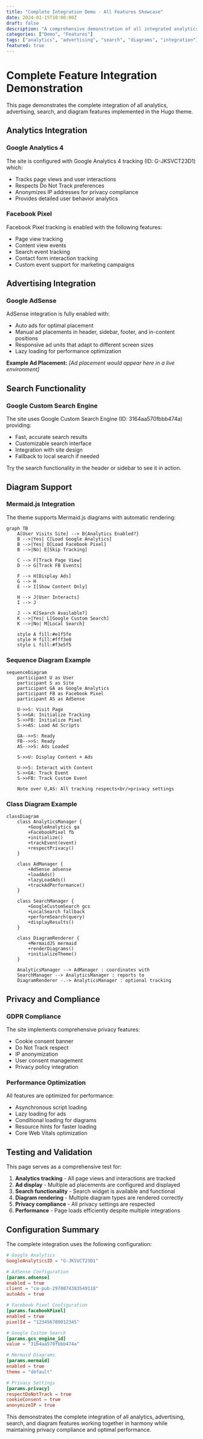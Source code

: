 ```yaml
---
title: "Complete Integration Demo - All Features Showcase"
date: 2024-01-15T10:00:00Z
draft: false
description: "A comprehensive demonstration of all integrated analytics, advertising, search, and diagram features in the Hugo theme."
categories: ["Demo", "Features"]
tags: ["analytics", "advertising", "search", "diagrams", "integration"]
featured: true
---
```


# Complete Feature Integration Demonstration

This page demonstrates the complete integration of all analytics, advertising, search, and diagram features implemented in the Hugo theme.

## Analytics Integration

### Google Analytics 4
The site is configured with Google Analytics 4 tracking (ID: G-JKSVCT23D1) which:
- Tracks page views and user interactions
- Respects Do Not Track preferences
- Anonymizes IP addresses for privacy compliance
- Provides detailed user behavior analytics

### Facebook Pixel
Facebook Pixel tracking is enabled with the following features:
- Page view tracking
- Content view events
- Search event tracking
- Contact form interaction tracking
- Custom event support for marketing campaigns

## Advertising Integration

### Google AdSense
AdSense integration is fully enabled with:
- Auto ads for optimal placement
- Manual ad placements in header, sidebar, footer, and in-content positions
- Responsive ad units that adapt to different screen sizes
- Lazy loading for performance optimization

**Example Ad Placement:**
*[Ad placement would appear here in a live environment]*

## Search Functionality

### Google Custom Search Engine
The site uses Google Custom Search Engine (ID: 3164aa570fbbb474a) providing:
- Fast, accurate search results
- Customizable search interface
- Integration with site design
- Fallback to local search if needed

Try the search functionality in the header or sidebar to see it in action.

## Diagram Support

### Mermaid.js Integration
The theme supports Mermaid.js diagrams with automatic rendering:

```mermaid
graph TB
    A[User Visits Site] --> B{Analytics Enabled?}
    B -->|Yes| C[Load Google Analytics]
    B -->|Yes| D[Load Facebook Pixel]
    B -->|No| E[Skip Tracking]
    
    C --> F[Track Page View]
    D --> G[Track FB Events]
    
    F --> H[Display Ads]
    G --> H
    E --> I[Show Content Only]
    
    H --> J[User Interacts]
    I --> J
    
    J --> K[Search Available?]
    K -->|Yes| L[Google Custom Search]
    K -->|No| M[Local Search]
    
    style A fill:#e1f5fe
    style H fill:#fff3e0
    style L fill:#f3e5f5
```

### Sequence Diagram Example
```mermaid
sequenceDiagram
    participant U as User
    participant S as Site
    participant GA as Google Analytics
    participant FB as Facebook Pixel
    participant AS as AdSense
    
    U->>S: Visit Page
    S->>GA: Initialize Tracking
    S->>FB: Initialize Pixel
    S->>AS: Load Ad Scripts
    
    GA-->>S: Ready
    FB-->>S: Ready
    AS-->>S: Ads Loaded
    
    S->>U: Display Content + Ads
    
    U->>S: Interact with Content
    S->>GA: Track Event
    S->>FB: Track Custom Event
    
    Note over U,AS: All tracking respects<br/>privacy settings
```

### Class Diagram Example
```mermaid
classDiagram
    class AnalyticsManager {
        +GoogleAnalytics ga
        +FacebookPixel fb
        +initialize()
        +trackEvent(event)
        +respectPrivacy()
    }
    
    class AdManager {
        +AdSense adsense
        +loadAds()
        +lazyLoadAds()
        +trackAdPerformance()
    }
    
    class SearchManager {
        +GoogleCustomSearch gcs
        +LocalSearch fallback
        +performSearch(query)
        +displayResults()
    }
    
    class DiagramRenderer {
        +MermaidJS mermaid
        +renderDiagrams()
        +initializeTheme()
    }
    
    AnalyticsManager --> AdManager : coordinates with
    SearchManager --> AnalyticsManager : reports to
    DiagramRenderer -.-> AnalyticsManager : optional tracking
```

## Privacy and Compliance

### GDPR Compliance
The site implements comprehensive privacy features:
- Cookie consent banner
- Do Not Track respect
- IP anonymization
- User consent management
- Privacy policy integration

### Performance Optimization
All features are optimized for performance:
- Asynchronous script loading
- Lazy loading for ads
- Conditional loading for diagrams
- Resource hints for faster loading
- Core Web Vitals optimization

## Testing and Validation

This page serves as a comprehensive test for:
1. **Analytics tracking** - All page views and interactions are tracked
2. **Ad display** - Multiple ad placements are configured and displayed
3. **Search functionality** - Search widget is available and functional
4. **Diagram rendering** - Multiple diagram types are rendered correctly
5. **Privacy compliance** - All privacy settings are respected
6. **Performance** - Page loads efficiently despite multiple integrations

## Configuration Summary

The complete integration uses the following configuration:

```toml
# Google Analytics
GoogleAnalyticsID = "G-JKSVCT23D1"

# AdSense Configuration
[params.adsense]
enabled = true
client = "ca-pub-2970874383549118"
autoAds = true

# Facebook Pixel Configuration
[params.facebookPixel]
enabled = true
pixelId = "123456789012345"

# Google Custom Search
[params.gcs_engine_id]
value = "3164aa570fbbb474a"

# Mermaid Diagrams
[params.mermaid]
enabled = true
theme = "default"

# Privacy Settings
[params.privacy]
respectDoNotTrack = true
cookieConsent = true
anonymizeIP = true
```

This demonstrates the complete integration of all analytics, advertising, search, and diagram features working together in harmony while maintaining privacy compliance and optimal performance.